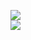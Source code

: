 [![](https://img.shields.io/badge/Made%20With-Github%20Spray-lightgrey.svg?style=for-the-badge&logo=github)](https://github.com/Annihil/github-spray#4088)  
[![](https://i.imgur.com/2DrTn0Z.gif)](https://github.com/Annihil/github-spray)